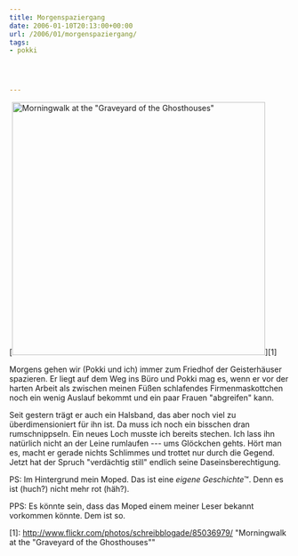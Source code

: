 ```yaml
---
title: Morgenspaziergang
date: 2006-01-10T20:13:00+00:00
url: /2006/01/morgenspaziergang/
tags:
- pokki




---
```

[<img width="455" src="//static.flickr.com/43/85036979_46311e8d84.jpg" alt="Morningwalk at the &quot;Graveyard of the Ghosthouses&quot;" />][1]

Morgens gehen wir (Pokki und ich) immer zum Friedhof der Geisterhäuser spazieren. Er liegt auf dem Weg ins Büro und Pokki mag es, wenn er vor der harten Arbeit als zwischen meinen Füßen schlafendes Firmenmaskottchen noch ein wenig Auslauf bekommt und ein paar Frauen "abgreifen" kann.

Seit gestern trägt er auch ein Halsband, das aber noch viel zu überdimensioniert für ihn ist. Da muss ich noch ein bisschen dran rumschnippseln. Ein neues Loch musste ich bereits stechen. Ich lass ihn natürlich nicht an der Leine rumlaufen --- ums Glöckchen gehts. Hört man es, macht er gerade nichts Schlimmes und trottet nur durch die Gegend. Jetzt hat der Spruch "verdächtig still" endlich seine Daseinsberechtigung.

PS: Im Hintergrund mein Moped. Das ist eine _eigene Geschichte_&trade;. Denn es ist (huch?) nicht mehr rot (häh?).

PPS: Es könnte sein, dass das Moped einem meiner Leser bekannt vorkommen könnte. Dem ist so.

 [1]: <http://www.flickr.com/photos/schreibblogade/85036979/> "Morningwalk at the "Graveyard of the Ghosthouses""
